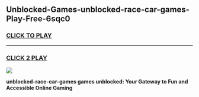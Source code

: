 
## Unblocked-Games-unblocked-race-car-games-Play-Free-6sqc0
<h3>
<a href="https://premium76.site?title=unblocked-race-car-games&ref=15A">CLICK TO PLAY</a></h3>
<hr>

<h3>
<a href="https://premium76.site?title=unblocked-race-car-games&ref=15A">CLICK 2 PLAY</a>
  
</h3>

<a href="https://premium76.site?title=unblocked-race-car-games&ref=15A"><img src="https://clearcache.store/games.png"></a>


**unblocked-race-car-games games unblocked: Your Gateway to Fun and Accessible Online Gaming**
